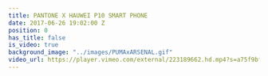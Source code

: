 ```yaml
---
title: PANTONE X HAUWEI P10 SMART PHONE
date: 2017-06-26 19:02:00 Z
position: 0
has_title: false
is_video: true
background_image: "../images/PUMAxARSENAL.gif"
video_url: https://player.vimeo.com/external/223189662.hd.mp4?s=a75f9bf21d80d9370967c2e82a609e8c1b665b56&profile_id=174
---
```

